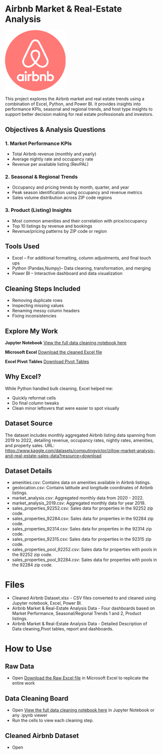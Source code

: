 # Airbnb Market & Real-Estate Analysis

<img src="Airbnb Logo.png" alt="Airbnb Logo" width="200">


This project explores the Airbnb market and real estate trends using a combination of Excel, Python, and Power BI. It provides insights into performance KPIs, seasonal and regional trends, and host type insights to support better decision making for real estate professionals and investors.


## Objectives & Analysis Questions

### 1. Market Performance KPIs
- Total Airbnb revenue (monthly and yearly)
- Average nightly rate and occupancy rate
- Revenue per available listing (RevPAL)

### 2. Seasonal & Regional Trends
- Occupancy and pricing trends by month, quarter, and year
- Peak season identification using occupancy and revenue metrics
- Sales volume distribution across ZIP code regions

### 3. Product (Listing) Insights
- Most common amenities and their correlation with price/occupancy
- Top 10 listings by revenue and bookings
- Revenue/pricing patterns by ZIP code or region


##  Tools Used

- Excel – For additional formatting, column adjustments, and final touch ups
- Python (Pandas,Numpy)– Data cleaning, transformation, and merging
- Power BI – Interactive dashboard and data visualization

## Cleaning Steps Included
- Removing duplicate rows
- Inspecting missing values
- Renaming messy column headers
- Fixing inconsistencies

## Explore My Work
**Jupyter Notebook**
[View the full data cleaning notebook here](Data%20Cleaning%20Board.ipynb)

**Microsoft Excel**
[Download the cleaned Excel file](Cleaned%20Airbnb%20Dataset.xlsx)

**Excel Pivot Tables**
[Download Pivot Tables](Airbnb%20Pivot%20Tables.xlsx)

## Why Excel?
While Python handled bulk cleaning, Excel helped me:
- Quickly reformat cells
- Do final column tweaks
- Clean minor leftovers that were easier to spot visually

  
## Dataset Source
The dataset includes monthly aggregated Airbnb listing data spanning  from 2019 to 2022, detailing revenue, occupancy rates, nightly rates, amenities, and property sales. 
URL: https://www.kaggle.com/datasets/computingvictor/zillow-market-analysis-and-real-estate-sales-data?resource=download

## Dataset Details
- amenities.csv: Contains data on amenities available in Airbnb listings.
- geolocation.csv: Contains latitude and longitude coordinates of Airbnb listings.
- market_analysis.csv: Aggregated monthly data from 2020 - 2022.
- market_analysis_2019.csv: Aggregated monthly data for year 2019.
- sales_properties_92252.csv: Sales data for properties in the 92252 zip code.
- sales_properties_92284.csv: Sales data for properties in the 92284 zip code.
- sales_properties_92314.csv: Sales data for properties in the 92314 zip code.
- sales_properties_92315.csv: Sales data for properties in the 92315 zip code.
- sales_properties_pool_92252.csv: Sales data for properties with pools in the 92252 zip code.
- sales_properties_pool_92284.csv: Sales data for properties with pools in the 92284 zip code.

# Files
- Cleaned Airbnb Dataset.xlsx - CSV files converted to and cleaned using Jupyter notebook, Excel, Power BI.
- Airbnb Market & Real-Estate Analysis Data - Four dashboards based on Market Performance, Seasonal/Regional Trends 1 and 2,    Product listings.
- Airbnb Market & Real-Estate Analysis Data - Detailed Description of Data cleaning,Pivot tables, report and dashboards.

# How to Use

## Raw Data
- Open [Download the Raw Excel file](Dataset%20CSV) in Microsoft Excel to replicate the entire work

## Data Cleaning Board
- Open [View the full data cleaning notebook here](Data%20Cleaning%20Board.ipynb) in Jupyter Notebook or any .ipynb viewer
- Run the cells to view each cleaning step.
  
## Cleaned Airbnb Dataset
- Open

